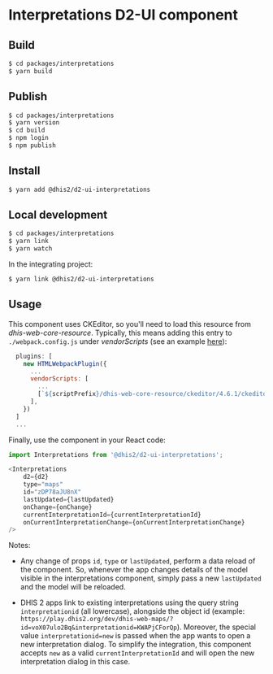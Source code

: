 # Interpretations D2-UI component

## Build

```sh
$ cd packages/interpretations
$ yarn build
```

## Publish

```sh
$ cd packages/interpretations
$ yarn version
$ cd build
$ npm login
$ npm publish
```

## Install

```sh
$ yarn add @dhis2/d2-ui-interpretations
```

## Local development

```sh
$ cd packages/interpretations
$ yarn link
$ yarn watch
```

In the integrating project:

```sh
$ yarn link @dhis2/d2-ui-interpretations
```

## Usage

This component uses CKEditor, so you'll need to load this resource from _dhis-web-core-resource_. Typically,
this means adding this entry to `./webpack.config.js` under _vendorScripts_ (see an example [here](https://github.com/dhis2/maintenance-app/blob/bd75c6855eee603ce24fbd7b31464b6e1071d3c2/webpack.config.js#L124)):

```js
  plugins: [
    new HTMLWebpackPlugin({
      ...
      vendorScripts: [
        ...
        [`${scriptPrefix}/dhis-web-core-resource/ckeditor/4.6.1/ckeditor.js`, 'defer async'],
      ],
    })
  ]
  ...
```

Finally, use the component in your React code:

```js
import Interpretations from '@dhis2/d2-ui-interpretations';

<Interpretations
    d2={d2}
    type="maps"
    id="zDP78aJU8nX"
    lastUpdated={lastUpdated}
    onChange={onChange}
    currentInterpretationId={currentInterpretationId}
    onCurrentInterpretationChange={onCurrentInterpretationChange}
/>
```

Notes:

- Any change of props `id`, `type` or `lastUpdated`, perform a data reload of the component. So, whenever the app changes
details of the model visible in the interpretations component, simply pass a new `lastUpdated` and the model will be reloaded.

- DHIS 2 apps link to existing interpretations using the query string `interpretationid` (all lowercase),
alongside the object id (example: `https://play.dhis2.org/dev/dhis-web-maps/?id=voX07ulo2Bq&interpretationid=KWAPjCForQp`).
Moreover, the special value `interpretationid=new` is passed when the app wants to open a new interpretation dialog.
To simplify the integration, this component accepts `new` as a valid `currentInterpretationId` and will open
the new interpretation dialog in this case.
